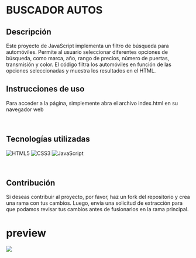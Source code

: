 # BUSCADOR AUTOS

## Descripción

Este proyecto de JavaScript implementa un filtro de búsqueda para automóviles. Permite al usuario seleccionar diferentes opciones de búsqueda, como marca, año, rango de precios, número de puertas, transmisión y color. El código filtra los automóviles en función de las opciones seleccionadas y muestra los resultados en el HTML.

## Instrucciones de uso

Para acceder a la página, simplemente abra el archivo index.html en su navegador web

</br>

## Tecnologías utilizadas

![HTML5](https://img.shields.io/badge/html5-%23E34F26.svg?style=for-the-badge&logo=html5&logoColor=white)
![CSS3](https://img.shields.io/badge/css3-%231572B6.svg?style=for-the-badge&logo=css3&logoColor=white)
![JavaScript](https://img.shields.io/badge/javascript-%23323330.svg?style=for-the-badge&logo=javascript&logoColor=%23F7DF1E)

</br>

## Contribución

Si deseas contribuir al proyecto, por favor, haz un fork del repositorio y crea una rama con tus cambios. Luego, envía una solicitud de extracción para que podamos revisar tus cambios antes de fusionarlos en la rama principal.

# preview

![](https://i.imgur.com/PJz3Tl6.png)

